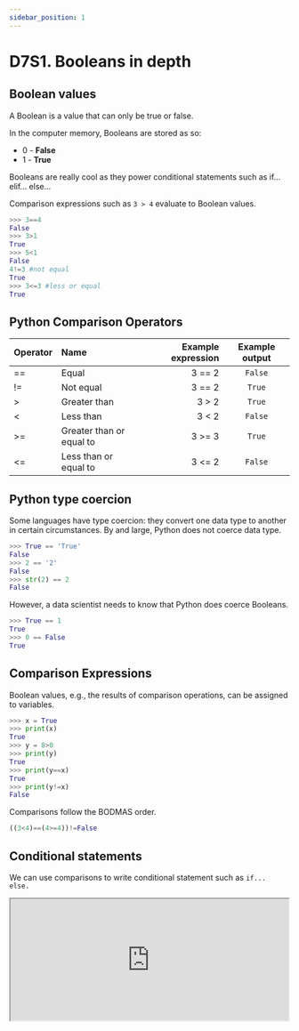 ```yaml
---
sidebar_position: 1
---
```


# D7S1. Booleans in depth

## Boolean values

A Boolean is a value that can only be true or false.

In the computer memory, Booleans are stored as so:

- 0 - **False**
- 1 - **True**

Booleans are really cool as they power conditional statements such as if... elif... else...

Comparison expressions such as `3 > 4` evaluate to Boolean values.

```python
>>> 3==4
False
>>> 3>1
True
>>> 5<1
False
4!=3 #not equal
True
>>> 3<=3 #less or equal
True
```

## Python Comparison Operators

| Operator | Name | Example expression | Example output |
| :- | :- | -: | :-: |
| ==  | Equal  | 3 == 2 | `False` |
| !=  | Not equal | 3 == 2 | `True` |
| >  | Greater than | 3 > 2 | `True` |
| <  | Less than  | 3 < 2 | `False` |
| >=  | Greater than or equal to | 3 >= 3 | `True` |
| <=  | Less than or equal to | 3 <= 2 | `False` |

## Python type coercion

Some languages have type coercion: they convert one data type to another in certain circumstances. By and large, Python does not coerce data type.

```python
>>> True == 'True'
False
>>> 2 == '2'
False
>>> str(2) == 2
False
```

However, a data scientist needs to know that Python does coerce Booleans.

```python
>>> True == 1
True
>>> 0 == False
True
```

## Comparison Expressions

Boolean values, e.g., the results of comparison operations, can be assigned to variables.

```python
>>> x = True
>>> print(x)
True
>>> y = 8>0
>>> print(y)
True
>>> print(y==x)
True
>>> print(y!=x)
False
```

Comparisons follow the BODMAS order.

```python
((3<4)==(4>=4))!=False
```

## Conditional statements

We can use comparisons to write conditional statement such as `if... else.`

<iframe title="Embedded cell output" src="https://embed.deepnote.com/3aa75dcd-4528-457b-ab69-12debd9a9704/2e706d91-e1d8-4313-b5ca-202bf6d1cf2c/00013-7bb6c5eb-6988-4e25-b83a-6c497613fdf4?height=219" height="219" width="500"/>

<iframe title="Embedded cell output" src="https://embed.deepnote.com/3aa75dcd-4528-457b-ab69-12debd9a9704/2e706d91-e1d8-4313-b5ca-202bf6d1cf2c/00014-d63ce94b-43e8-451b-9063-08165b530a5d?height=219" height="219" width="500"/>

## Python Boolean Operators

Boolean or logical operators:

- operate on Boolean values (`True` and `False`)
- return Boolean values (`True` or `False`)

The three main logical operators in Python are:

- `and`
- `or`
- `not`

## Truth tables

The truth tables describe the results of operations using Boolean operators.

### Boolean `and` truth table

| Value 1 | Value 2 | Expression | Result |
| :- | :- | -: | :-: |
| `True`  | `True` | `True and True` | `True` |
| `True`  | `False` | `True and False` | `False` |
| `False`  | `True` | `False and True` | `False` |
| `False`  | `False` | `False and False` | `False` |

### Boolean `or` truth table

| Value 1 | Value 2 | Expression | Result |
| :- | :- | -: | :-: |
| `True`  | `True` | `True or True` | `True` |
| `True`  | `False` | `True or False` | `True` |
| `False`  | `True` | `False or True` | `True` |
| `False`  | `False` | `False or False` | `False` |

### Boolean `not` truth table

Boolean `not` is a unary operator, so it applies to only one value.

| Value | Expression | Result |
| :- | -: | :-: |
| `True`  | `not True` | `False` |
| `False` | `not False` | `True` |

## Filtering in pandas

Pandas allows to filter using Numpy masking arrays. For example, the code below will select only data for films with title "Cinderella" from a dataframe df:

```python
df[df.title == "Cinderella"]
```

However, Numpy does not support Python operators `and`, `or` and `not`.

That does make things complicated, however you can use:

- `&` for and
- `|` for or
- `~` for not

So, you can filter all retired astronauts whose flight was before 1970 this way:

```python
my_df[(my_df['Status']=='Retired') & (my_df['Year']<1970)]
```

## Deepnote

Duplicate the Deepnote below, run or re-run the cells and try the tasks (signposted 🏋️).

[<img
    src="/img/icons/deepnote-logo.svg"
    alt="Deepnote link"
/>](https://deepnote.com/project/Untitled-project-U_ESz8CFQESuCSqlf7MbYQ/%2Fpandas_filters.ipynb/#1d1cff47-b5a7-4fc3-b774-8a401e271c1f)

[Link to Deepnote](https://deepnote.com/project/Untitled-project-U_ESz8CFQESuCSqlf7MbYQ/%2Fpandas_filters.ipynb/#1d1cff47-b5a7-4fc3-b774-8a401e271c1f)
